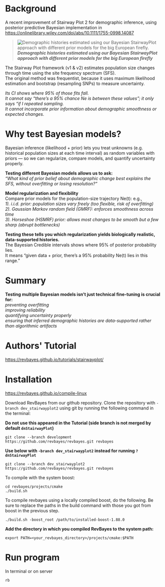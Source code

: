 # Background
A recent improvement of Stairway Plot 2 for demographic inference, using posterior predictive Bayesian implementation in
https://onlinelibrary.wiley.com/doi/abs/10.1111/1755-0998.14087

> ![Demographic histories estimated using our Bayesian StairwayPlot approach with different prior models for the big European firefly.](https://github.com/user-attachments/assets/f13bb6d7-6511-47a7-b141-c4c8776d983a)
> _**Demographic histories estimated using our Bayesian StairwayPlot approach with different prior models for the big European firefly**_



The Stairway Plot framework (v1 & v2) estimates population size changes through time using the site frequency spectrum (SFS). \
The original method was frequentist, because it uses maximum likelihood estimation and bootstrap (resampling SNPs) to measure uncertainty.

_Its CI shows where 95% of those fits fall._ \
_It cannot say “there’s a 95% chance Ne is between these values”; it only says “if I repeated sampling._\
_It cannot incorporate prior information about demographic smoothness or expected changes._

# Why test Bayesian models?
Bayesian inference (likelihood + prior) lets you treat unknowns (e.g. historical population sizes at each time interval) as random variables with priors — 
so we can regularize, compare models, and quantify uncertainty properly.

**Testing different Bayesian models allows us to ask:**\
_“What kind of prior belief about demographic change best explains the SFS, without overfitting or losing resolution?”_


**Model regularization and flexibility**\
Compare prior models for the population-size trajectory Ne(t): e.g.,\
_1). i.i.d. prior: population sizes vary freely (too flexible, risk of overfitting)_\
_2). Gaussian Markov random field (GMRF): enforces smoothness across time_\
_3). Horseshoe (HSMRF) prior: allows most changes to be smooth but a few sharp (abrupt bottlenecks)_


**Testing these tells you which regularization yields biologically realistic, data-supported histories.** \
The Bayesian Credible intervals shows where 95% of posterior probability lies. \
It means “given data + prior, there’s a 95% probability Ne(t) lies in this range.”

# Summary
**Testing multiple Bayesian models isn’t just technical fine-tuning is crucial for:**\
_preventing overfitting_\
_improving reliability_\
_quantifying uncertainty properly_\
_ensuring that inferred demographic histories are data-supported rather than algorithmic artifacts_

# Authors' Tutorial
https://revbayes.github.io/tutorials/stairwayplot/

# Installation
https://revbayes.github.io/compile-linux

Download RevBayes from our github repository. Clone the repository with ```-branch dev_stairwayplot2``` using git by running the following command in the terminal:

**Do not use this appeared in the Tutorial (side branch is not merged by default ```dnStairwayPlot```)**

```git clone --branch development https://github.com/revbayes/revbayes.git revbayes```

**Use below with ```-branch dev_stairwayplot2``` instead for running ```?dnStairwayPlot```**
```
git clone --branch dev_stairwayplot2 https://github.com/revbayes/revbayes.git revbayes
```
To compile with the system boost:
```
cd revbayes/projects/cmake
./build.sh
```
To compile revbayes using a locally compiled boost, do the following. Be sure to replace the paths in the build command with those you got from boost in the previous step.
```
./build.sh -boost_root /path/to/installed-boost-1.88.0
```
**Add the directory in which you compiled RevBayes to the system path:**
```
export PATH=<your_revbayes_directory>/projects/cmake:$PATH 
```
# Run program
In terminal or on server
```
rb
```

